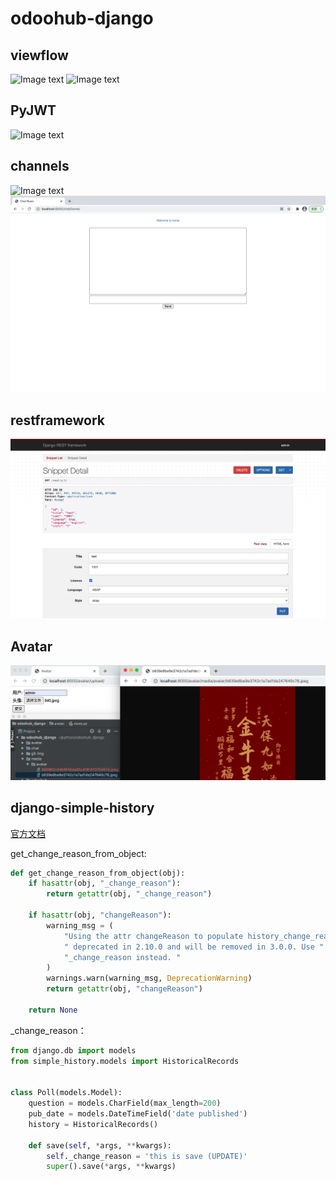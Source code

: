 # odoohub-django

## viewflow
![Image text](https://github.com/huakkai/odoohub-django/blob/master/git-img/viewflow-login.jpg)
![Image text](https://github.com/huakkai/odoohub-django/blob/master/git-img/viewflow-index.jpg)

## PyJWT
![Image text](https://github.com/huakkai/odoohub-django/blob/master/git-img/pyjwt.jpg)

## channels
![Image text](https://github.com/huakkai/odoohub-django/blob/master/git-img/channels.jpg)
![Image text](https://github.com/huakkai/odoohub-django/blob/master/git-img/channels-fronted.jpg)

## restframework
![Image text](https://github.com/huakkai/odoohub-django/blob/master/git-img/restframework.jpg)

## Avatar
![Image text](https://github.com/huakkai/odoohub-django/blob/master/git-img/avatar.jpg)

##  django-simple-history
[官方文档](https://django-simple-history.readthedocs.io/en/latest/index.html)

get_change_reason_from_object:
```python
def get_change_reason_from_object(obj):
    if hasattr(obj, "_change_reason"):
        return getattr(obj, "_change_reason")

    if hasattr(obj, "changeReason"):
        warning_msg = (
            "Using the attr changeReason to populate history_change_reason is"
            " deprecated in 2.10.0 and will be removed in 3.0.0. Use "
            "_change_reason instead. "
        )
        warnings.warn(warning_msg, DeprecationWarning)
        return getattr(obj, "changeReason")

    return None
```

_change_reason：
```python
from django.db import models
from simple_history.models import HistoricalRecords


class Poll(models.Model):
    question = models.CharField(max_length=200)
    pub_date = models.DateTimeField('date published')
    history = HistoricalRecords()

    def save(self, *args, **kwargs):
        self._change_reason = 'this is save (UPDATE)'
        super().save(*args, **kwargs)
```
